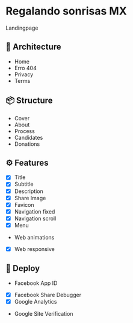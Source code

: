 # Regalando sonrisas MX
Landingpage

## 📁 Architecture
- Home
- Erro 404
- Privacy
- Terms

## 📦 Structure
- Cover
- About
- Process
- Candidates
- Donations

## ⚙️ Features
- [x] Title
- [x] Subtitle
- [x] Description
- [x] Share Image
- [x] Favicon
- [x] Navigation fixed
- [x] Navigation scroll
- [x] Menu
- Web animations
- [x] Web responsive

## 🚀 Deploy
- Facebook App ID
- [x] Facebook Share Debugger
- [x] Google Analytics
- Google Site Verification